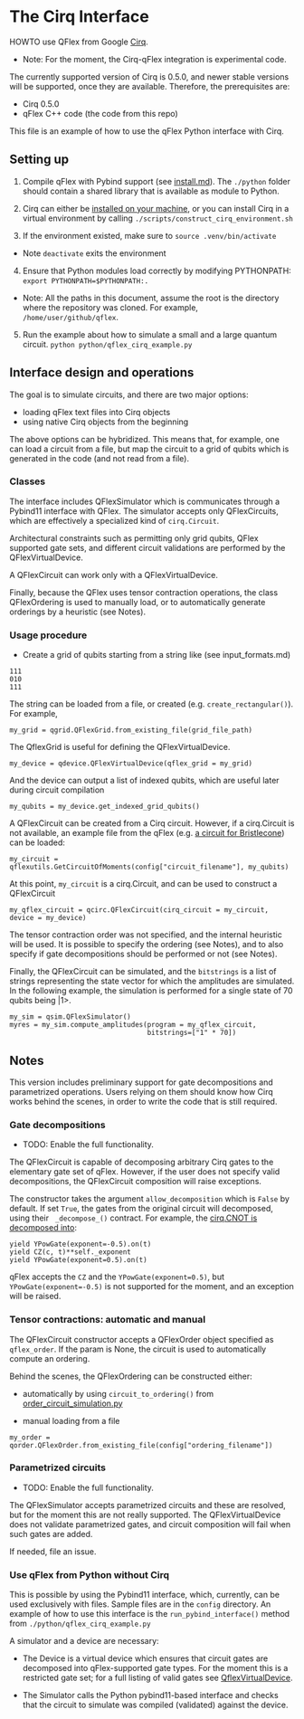 # The Cirq Interface

HOWTO use QFlex from Google [Cirq](https://github.com/quantumlib/cirq).
* Note: For the moment, the Cirq-qFlex integration is experimental code.

The currently supported version of Cirq is 0.5.0, and newer stable
versions will be supported, once they are available. Therefore, the
prerequisites are:
- Cirq 0.5.0
- qFlex C++ code (the code from this repo)

This file is an example of how to use the qFlex Python interface with Cirq.


## Setting up

1. Compile qFlex with Pybind support (see [install.md](/docs/install.md)).
The `./python` folder
should contain a shared library that is available as module to Python.

2. Cirq can either be [installed on your machine](https://cirq.readthedocs.io/en/stable/install.html),
or you can install Cirq in a virtual environment by calling
`./scripts/construct_cirq_environment.sh`

3. If the environment existed, make sure to `source .venv/bin/activate`
* Note `deactivate` exits the environment

4. Ensure that Python modules load correctly by modifying PYTHONPATH:
`export PYTHONPATH=$PYTHONPATH:.`
* Note: All the paths in this document, assume the root is the directory where the
repository was cloned. For example, `/home/user/github/qflex`.

5. Run the example about how to simulate a small and a large quantum circuit.
`python python/qflex_cirq_example.py`


## Interface design and operations

The goal is to simulate circuits, and there are two major options:
* loading qFlex text files into Cirq objects
* using native Cirq objects from the beginning

The above options can be hybridized. This means that, for example, one can load
a circuit from a file, but map the circuit to a grid of qubits which is
generated in the code (and not read from a file).

### Classes

The interface includes QFlexSimulator which is communicates through a Pybind11
interface with QFlex. The simulator accepts only QFlexCircuits, which are
effectively a specialized kind of `cirq.Circuit`.

Architectural constraints such as permitting only grid qubits, QFlex supported
gate sets, and different circuit validations are performed by the
QFlexVirtualDevice.

A QFlexCircuit can work only with a QFlexVirtualDevice.

Finally, because the QFlex uses tensor contraction operations, the class
QFlexOrdering is used to manually load, or to automatically generate orderings
by a heuristic (see Notes).

### Usage procedure

* Create a grid of qubits starting from a string like (see input_formats.md)
```
111
010
111
```
The string can be loaded from a file, or created (e.g. `create_rectangular()`).
For example,
```
my_grid = qgrid.QFlexGrid.from_existing_file(grid_file_path)
```

The QflexGrid is useful for defining the QFlexVirtualDevice.
```
my_device = qdevice.QFlexVirtualDevice(qflex_grid = my_grid)
```

And the device can output a list of indexed qubits, which are useful later
during circuit compilation
```
my_qubits = my_device.get_indexed_grid_qubits()
```

A QFlexCircuit can be created from a Cirq circuit. However, if a cirq.Circuit
is not available, an example file from the qFlex (e.g.
[a circuit for Bristlecone](/config/circuits/bristlecone_48_1-16-1_0.txt))
can be loaded:
```
my_circuit = qflexutils.GetCircuitOfMoments(config["circuit_filename"], my_qubits)
```

At this point, `my_circuit` is a cirq.Circuit, and can be used to construct a
QFlexCircuit
```
my_qflex_circuit = qcirc.QFlexCircuit(cirq_circuit = my_circuit, device = my_device)
```

The tensor contraction order was not specified, and the internal heuristic
will be used. It is possible to specify the ordering (see Notes), and to also specify if
gate decompositions should be performed or not (see Notes).

Finally, the QFlexCircuit can be simulated, and the `bitstrings` is a list of
strings representing the state vector for which the amplitudes are simulated.
In the following example, the simulation is performed for a single state
of 70 qubits being |1>.

```
my_sim = qsim.QFlexSimulator()
myres = my_sim.compute_amplitudes(program = my_qflex_circuit,
                                  bitstrings=["1" * 70])
```


## Notes

This version includes preliminary support for gate decompositions and
parametrized operations. Users relying on them should know how Cirq works behind
the scenes, in order to write the code that is still required.

### Gate decompositions
* TODO: Enable the full functionality.

The QFlexCircuit is capable of decomposing arbitrary Cirq gates to the
elementary gate set of qFlex. However, if the user does not specify valid
decompositions, the QFlexCircuit composition will raise exceptions.

The constructor takes the argument `allow_decomposition` which is `False` by
default. If set `True`, the gates from the original circuit will decomposed,
using their ` _decompose_()` contract. For example, the [cirq.CNOT is decomposed
into](https://github.com/quantumlib/Cirq/blob/49b2f193ad99ce6770831330c19963bfa5c66f19/cirq/ops/common_gates.py#L829):
```
yield YPowGate(exponent=-0.5).on(t)
yield CZ(c, t)**self._exponent
yield YPowGate(exponent=0.5).on(t)
```

qFlex accepts the `CZ` and the `YPowGate(exponent=0.5)`, but
`YPowGate(exponent=-0.5)` is not supported for the moment,
and an exception will be raised.

### Tensor contractions: automatic and manual

The QFlexCircuit constructor accepts a QFlexOrder object specified as
`qflex_order`. If the param is None, the circuit is used to automatically compute
an ordering.

Behind the scenes, the QFlexOrdering can be constructed either:
* automatically by using `circuit_to_ordering()` from
[order_circuit_simulation.py](python/ordering/ordering/order_circuit_simulation.py)

* manual loading from a file
```
my_order = qorder.QFlexOrder.from_existing_file(config["ordering_filename"])
```

### Parametrized circuits
* TODO: Enable the full functionality.

The QFlexSimulator accepts parametrized circuits and these are resolved, but
for the moment this are not really supported. The QFlexVirtualDevice does not validate
parametrized gates, and circuit composition will fail when such gates are added.

If needed, file an issue.

### Use qFlex from Python without Cirq

This is possible by using the Pybind11 interface, which, currently, can be used
exclusively with files. Sample files are in the `config` directory. An
example of how to use this interface is the `run_pybind_interface()` method from
`./python/qflex_cirq_example.py`

A simulator and a device are necessary:

* The Device is a virtual device which ensures that circuit gates are decomposed
into qFlex-supported gate types. For the moment this is a restricted gate set;
for a full listing of valid gates see [QflexVirtualDevice](/python/cirq_interface/qflex_virtual_device.py).

* The Simulator calls the Python pybind11-based interface and checks that the
circuit to simulate was compiled (validated) against the device.
